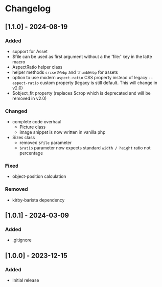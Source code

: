 # Changelog

## [1.1.0] - 2024-08-19
### Added
- support for Asset
- $file can be used as first argument without a the 'file:' key in the latte macro
- AspectRatio helper class
- helper methods `srcsetWebp` and `thumbWebp` for assets
- option to use modern `aspect-ratio` CSS property instead of legacy `--aspect-ratio` custom property (legacy is still default. This will change in v2.0)
- $object_fit property (replaces $crop which is deprecated and will be removed in v2.0)

### Changed
- complete code overhaul
    - Picture class
    - image snippet is now written in vanilla php
- Sizes class
    - removed `$file` parameter
    - `$ratio` parameter now expects standard `width / height` ratio not percentage

### Fixed
- object-position calculation

### Removed
- kirby-barista dependency


## [1.0.1] - 2024-03-09
### Added
- .gitignore


## [1.0.0] - 2023-12-15
### Added
- Initial release
